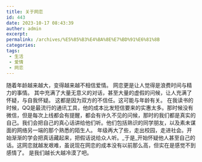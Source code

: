 ```yaml
---
title: 关于网恋
id: 443
date: 2023-10-17 08:43:39
auther: admin
excerpt: 
permalink: /archives/%E5%85%B3%E4%BA%8E%E7%BD%91%E6%81%8B
categories:
tags: 
 - 生活
 - 爱情
 - 网恋
---
```




随着年龄越来越大，变得越来越不相信爱情。 网恋更是让人觉得是浪费时间与精力的事情。 其中充满了大量无意义的对话，甚至大量的虚假的问候，让人充满了怀疑，与自我怀疑。 这都是因为双方的不信任。这可能与年龄有关。 在我读书的时候，QQ是最流行的通讯工具，他的成本比发短信要来的实惠太多。那时候没有微信，但是每次上线都会有提醒，都会有许久不见的问候，那时的我们都是真实的自己。我们会把自己的真心话讲给他们听。他们包括熟识的同学朋友，以及素未谋面的网络另一端的那个熟悉的陌生人。 年级再大了些，走出校园，走进社会。开始渐渐的学会把真话藏起来，把假话说给众人听。_于是_开始怀疑他人甚至自己的话。这网恋就越发艰难，虽说现在网恋的成本没有以前那么高，但实在是感觉不到感情了。 是我们越长大越冷漠了吧。